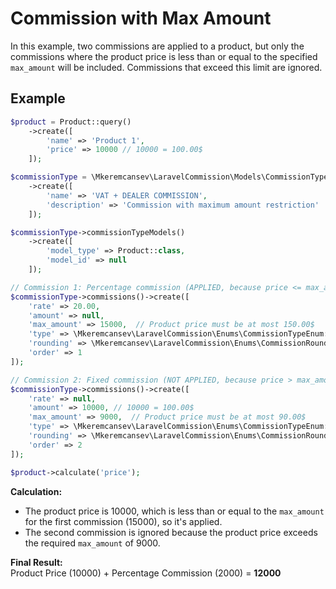 # Commission with Max Amount

In this example, two commissions are applied to a product, but only the commissions where the product price is less than or equal to the specified `max_amount` will be included. Commissions that exceed this limit are ignored.

## Example

```php
$product = Product::query()
    ->create([
        'name' => 'Product 1',
        'price' => 10000 // 10000 = 100.00$
    ]);

$commissionType = \Mkeremcansev\LaravelCommission\Models\CommissionType::query()
    ->create([
        'name' => 'VAT + DEALER COMMISSION',
        'description' => 'Commission with maximum amount restriction'
    ]);

$commissionType->commissionTypeModels()
    ->create([
        'model_type' => Product::class,
        'model_id' => null
    ]);

// Commission 1: Percentage commission (APPLIED, because price <= max_amount)
$commissionType->commissions()->create([
    'rate' => 20.00,
    'amount' => null,
    'max_amount' => 15000,  // Product price must be at most 150.00$
    'type' => \Mkeremcansev\LaravelCommission\Enums\CommissionTypeEnum::PERCENTAGE,
    'rounding' => \Mkeremcansev\LaravelCommission\Enums\CommissionRoundingEnum::UP,
    'order' => 1
]);

// Commission 2: Fixed commission (NOT APPLIED, because price > max_amount)
$commissionType->commissions()->create([
    'rate' => null,
    'amount' => 10000, // 10000 = 100.00$
    'max_amount' => 9000,  // Product price must be at most 90.00$
    'type' => \Mkeremcansev\LaravelCommission\Enums\CommissionTypeEnum::FIXED,
    'rounding' => \Mkeremcansev\LaravelCommission\Enums\CommissionRoundingEnum::UP,
    'order' => 2
]);

$product->calculate('price');
```

**Calculation:**

- The product price is 10000, which is less than or equal to the `max_amount` for the first commission (15000), so it's applied.
- The second commission is ignored because the product price exceeds the required `max_amount` of 9000.

**Final Result:**  
Product Price (10000) + Percentage Commission (2000) = **12000**  
